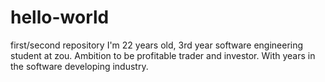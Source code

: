 # hello-world
first/second repository
I'm 22 years old, 3rd year software engineering student at zou. Ambition to be profitable trader and investor. With years in the software developing industry.
